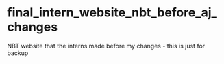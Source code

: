 # final_intern_website_nbt_before_aj_changes
NBT website that the interns made before my changes - this is just for backup
